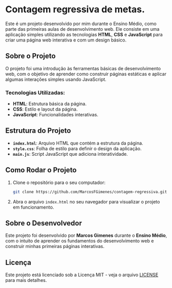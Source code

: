 # Contagem regressiva de metas.

Este é um projeto desenvolvido por mim durante o Ensino Médio, como parte das primeiras aulas de desenvolvimento web. Ele consiste em uma aplicação simples utilizando as tecnologias **HTML**, **CSS** e **JavaScript** para criar uma página web interativa e com um design básico.

## Sobre o Projeto

O projeto foi uma introdução às ferramentas básicas de desenvolvimento web, com o objetivo de aprender como construir páginas estáticas e aplicar algumas interações simples usando JavaScript.

### Tecnologias Utilizadas:
- **HTML**: Estrutura básica da página.
- **CSS**: Estilo e layout da página.
- **JavaScript**: Funcionalidades interativas.

## Estrutura do Projeto

- **`index.html`**: Arquivo HTML que contém a estrutura da página.
- **`style.css`**: Folha de estilo para definir o design da aplicação.
- **`main.js`**: Script JavaScript que adiciona interatividade.

## Como Rodar o Projeto

1. Clone o repositório para o seu computador:
   ```bash
   git clone https://github.com/MarcosFGimenes/contagem-regressiva.git
   ```

2. Abra o arquivo `index.html` no seu navegador para visualizar o projeto em funcionamento.

## Sobre o Desenvolvedor

Este projeto foi desenvolvido por **Marcos Gimenes** durante o **Ensino Médio**, com o intuito de aprender os fundamentos do desenvolvimento web e construir minhas primeiras páginas interativas.

## Licença

Este projeto está licenciado sob a Licença MIT - veja o arquivo [LICENSE](LICENSE) para mais detalhes.
